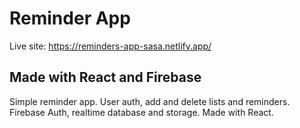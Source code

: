 # Reminder App

Live site:
https://reminders-app-sasa.netlify.app/

## Made with React and Firebase

Simple reminder app. User auth, add and delete lists and reminders. Firebase Auth, realtime database and storage. Made with React.


